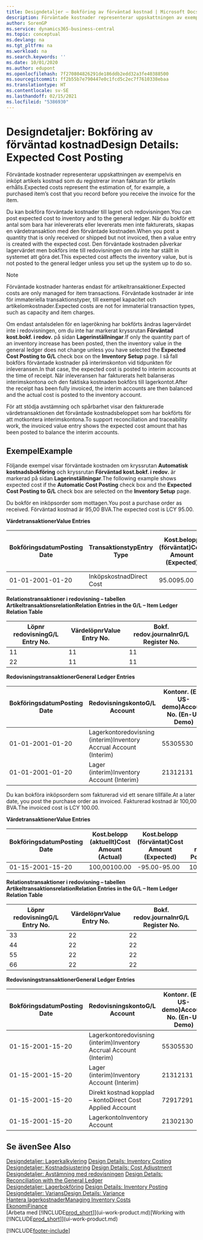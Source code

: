 ```yaml
---
title: Designdetaljer – Bokföring av förväntad kostnad | Microsoft Docs
description: Förväntade kostnader representerar uppskattningen av exempelvis en inköpt artikels kostnad som du registrerar innan fakturan för artikeln erhålls.
author: SorenGP
ms.service: dynamics365-business-central
ms.topic: conceptual
ms.devlang: na
ms.tgt_pltfrm: na
ms.workload: na
ms.search.keywords: ''
ms.date: 10/01/2020
ms.author: edupont
ms.openlocfilehash: 7f270804826291de186ddb2edd32a3fe40388500
ms.sourcegitcommit: ff2b55b7e790447e0c1fcd5c2ec7f7610338ebaa
ms.translationtype: HT
ms.contentlocale: sv-SE
ms.lasthandoff: 02/15/2021
ms.locfileid: "5386930"
---
```

# <a name="design-details-expected-cost-posting"></a><span data-ttu-id="440da-103">Designdetaljer: Bokföring av förväntad kostnad</span><span class="sxs-lookup"><span data-stu-id="440da-103">Design Details: Expected Cost Posting</span></span>
<span data-ttu-id="440da-104">Förväntade kostnader representerar uppskattningen av exempelvis en inköpt artikels kostnad som du registrerar innan fakturan för artikeln erhålls.</span><span class="sxs-lookup"><span data-stu-id="440da-104">Expected costs represent the estimation of, for example, a purchased item’s cost that you record before you receive the invoice for the item.</span></span>  

 <span data-ttu-id="440da-105">Du kan bokföra förväntade kostnader till lagret och redovisningen.</span><span class="sxs-lookup"><span data-stu-id="440da-105">You can post expected cost to inventory and to the general ledger.</span></span> <span data-ttu-id="440da-106">När du bokför ett antal som bara har inlevererats eller levererats men inte fakturerats, skapas en värdetransaktion med den förväntade kostnaden.</span><span class="sxs-lookup"><span data-stu-id="440da-106">When you post a quantity that is only received or shipped but not invoiced, then a value entry is created with the expected cost.</span></span> <span data-ttu-id="440da-107">Den förväntade kostnaden påverkar lagervärdet men bokförs inte till redovisningen om du inte har ställt in systemet att göra det.</span><span class="sxs-lookup"><span data-stu-id="440da-107">This expected cost affects the inventory value, but is not posted to the general ledger unless you set up the system up to do so.</span></span>  

> [!NOTE]  
>  <span data-ttu-id="440da-108">Förväntade kostnader hanteras endast för artikeltransaktioner.</span><span class="sxs-lookup"><span data-stu-id="440da-108">Expected costs are only managed for item transactions.</span></span> <span data-ttu-id="440da-109">Förväntade kostnader är inte för immateriella transaktionstyper, till exempel kapacitet och artikelomkostnader.</span><span class="sxs-lookup"><span data-stu-id="440da-109">Expected costs are not for immaterial transaction types, such as capacity and item charges.</span></span>  

 <span data-ttu-id="440da-110">Om endast antalsdelen för en lagerökning har bokförts ändras lagervärdet inte i redovisningen, om du inte har markerat kryssrutan **Förväntad kost.bokf. i redov.** på sidan **Lagerinställningar**.</span><span class="sxs-lookup"><span data-stu-id="440da-110">If only the quantity part of an inventory increase has been posted, then the inventory value in the general ledger does not change unless you have selected the **Expected Cost Posting to G/L** check box on the **Inventory Setup** page.</span></span> <span data-ttu-id="440da-111">I så fall bokförs förväntade kostnader på interimskonton vid tidpunkten för inleveransen.</span><span class="sxs-lookup"><span data-stu-id="440da-111">In that case, the expected cost is posted to interim accounts at the time of receipt.</span></span> <span data-ttu-id="440da-112">När inleveransen har fakturerats helt balanseras interimskontona och den faktiska kostnaden bokförs till lagerkontot.</span><span class="sxs-lookup"><span data-stu-id="440da-112">After the receipt has been fully invoiced, the interim accounts are then balanced and the actual cost is posted to the inventory account.</span></span>  

 <span data-ttu-id="440da-113">För att stödja avstämning och spårbarhet visar den fakturerade värdetransaktionen det förväntade kostnadsbeloppet som har bokförts för att motkontera interimskontona.</span><span class="sxs-lookup"><span data-stu-id="440da-113">To support reconciliation and traceability work, the invoiced value entry shows the expected cost amount that has been posted to balance the interim accounts.</span></span>  

## <a name="example"></a><span data-ttu-id="440da-114">Exempel</span><span class="sxs-lookup"><span data-stu-id="440da-114">Example</span></span>  
 <span data-ttu-id="440da-115">Följande exempel visar förväntade kostnaden om kryssrutan **Automatisk kostnadsbokföring** och kryssrutan **Förväntad kost.bokf. i redov.** är markerad på sidan **Lagerinställningar**.</span><span class="sxs-lookup"><span data-stu-id="440da-115">The following example shows expected cost if the **Automatic Cost Posting** check box and the **Expected Cost Posting to G/L** check box are selected on the **Inventory Setup** page.</span></span>  

 <span data-ttu-id="440da-116">Du bokför en inköpsorder som mottagen.</span><span class="sxs-lookup"><span data-stu-id="440da-116">You post a purchase order as received.</span></span> <span data-ttu-id="440da-117">Förväntad kostnad är 95,00 BVA.</span><span class="sxs-lookup"><span data-stu-id="440da-117">The expected cost is LCY 95.00.</span></span>  

 <span data-ttu-id="440da-118">**Värdetransaktioner**</span><span class="sxs-lookup"><span data-stu-id="440da-118">**Value Entries**</span></span>  

|<span data-ttu-id="440da-119">Bokföringsdatum</span><span class="sxs-lookup"><span data-stu-id="440da-119">Posting Date</span></span>|<span data-ttu-id="440da-120">Transaktionstyp</span><span class="sxs-lookup"><span data-stu-id="440da-120">Entry Type</span></span>|<span data-ttu-id="440da-121">Kost.belopp (förväntat)</span><span class="sxs-lookup"><span data-stu-id="440da-121">Cost Amount (Expected)</span></span>|<span data-ttu-id="440da-122">Förväntad kost. bokf. i redov.</span><span class="sxs-lookup"><span data-stu-id="440da-122">Expected Cost Posted to G/L</span></span>|<span data-ttu-id="440da-123">Förväntad kostnad</span><span class="sxs-lookup"><span data-stu-id="440da-123">Expected Cost</span></span>|<span data-ttu-id="440da-124">Artikeltrans.löpnr</span><span class="sxs-lookup"><span data-stu-id="440da-124">Item Ledger Entry No.</span></span>|<span data-ttu-id="440da-125">Löpnr</span><span class="sxs-lookup"><span data-stu-id="440da-125">Entry No.</span></span>|  
|------------------|----------------|------------------------------|----------------------------------|-------------------|---------------------------|---------------|  
|<span data-ttu-id="440da-126">01-01-20</span><span class="sxs-lookup"><span data-stu-id="440da-126">01-01-20</span></span>|<span data-ttu-id="440da-127">Inköpskostnad</span><span class="sxs-lookup"><span data-stu-id="440da-127">Direct Cost</span></span>|<span data-ttu-id="440da-128">95.00</span><span class="sxs-lookup"><span data-stu-id="440da-128">95.00</span></span>|<span data-ttu-id="440da-129">95.00</span><span class="sxs-lookup"><span data-stu-id="440da-129">95.00</span></span>|<span data-ttu-id="440da-130">Ja</span><span class="sxs-lookup"><span data-stu-id="440da-130">Yes</span></span>|<span data-ttu-id="440da-131">1</span><span class="sxs-lookup"><span data-stu-id="440da-131">1</span></span>|<span data-ttu-id="440da-132">1</span><span class="sxs-lookup"><span data-stu-id="440da-132">1</span></span>|  

 <span data-ttu-id="440da-133">**Relationstransaktioner i redovisning – tabellen Artikeltransaktionsrelation**</span><span class="sxs-lookup"><span data-stu-id="440da-133">**Relation Entries in the G/L – Item Ledger Relation Table**</span></span>  

|<span data-ttu-id="440da-134">Löpnr redovisning</span><span class="sxs-lookup"><span data-stu-id="440da-134">G/L Entry No.</span></span>|<span data-ttu-id="440da-135">Värdelöpnr</span><span class="sxs-lookup"><span data-stu-id="440da-135">Value Entry No.</span></span>|<span data-ttu-id="440da-136">Bokf. redov.journalnr</span><span class="sxs-lookup"><span data-stu-id="440da-136">G/L Register No.</span></span>|  
|--------------------|---------------------|-----------------------|  
|<span data-ttu-id="440da-137">1</span><span class="sxs-lookup"><span data-stu-id="440da-137">1</span></span>|<span data-ttu-id="440da-138">1</span><span class="sxs-lookup"><span data-stu-id="440da-138">1</span></span>|<span data-ttu-id="440da-139">1</span><span class="sxs-lookup"><span data-stu-id="440da-139">1</span></span>|  
|<span data-ttu-id="440da-140">2</span><span class="sxs-lookup"><span data-stu-id="440da-140">2</span></span>|<span data-ttu-id="440da-141">1</span><span class="sxs-lookup"><span data-stu-id="440da-141">1</span></span>|<span data-ttu-id="440da-142">1</span><span class="sxs-lookup"><span data-stu-id="440da-142">1</span></span>|  

 <span data-ttu-id="440da-143">**Redovisningstransaktioner**</span><span class="sxs-lookup"><span data-stu-id="440da-143">**General Ledger Entries**</span></span>  

|<span data-ttu-id="440da-144">Bokföringsdatum</span><span class="sxs-lookup"><span data-stu-id="440da-144">Posting Date</span></span>|<span data-ttu-id="440da-145">Redovisningskonto</span><span class="sxs-lookup"><span data-stu-id="440da-145">G/L Account</span></span>|<span data-ttu-id="440da-146">Kontonr. (En-US-demo)</span><span class="sxs-lookup"><span data-stu-id="440da-146">Account No. (En-US Demo)</span></span>|<span data-ttu-id="440da-147">Belopp</span><span class="sxs-lookup"><span data-stu-id="440da-147">Amount</span></span>|<span data-ttu-id="440da-148">Löpnr</span><span class="sxs-lookup"><span data-stu-id="440da-148">Entry No.</span></span>|  
|------------------|------------------|---------------------------------|------------|---------------|  
|<span data-ttu-id="440da-149">01-01-20</span><span class="sxs-lookup"><span data-stu-id="440da-149">01-01-20</span></span>|<span data-ttu-id="440da-150">Lagerkontoredovisning (interim)</span><span class="sxs-lookup"><span data-stu-id="440da-150">Inventory Accrual Account (Interim)</span></span>|<span data-ttu-id="440da-151">5530</span><span class="sxs-lookup"><span data-stu-id="440da-151">5530</span></span>|<span data-ttu-id="440da-152">-95.00</span><span class="sxs-lookup"><span data-stu-id="440da-152">-95.00</span></span>|<span data-ttu-id="440da-153">2</span><span class="sxs-lookup"><span data-stu-id="440da-153">2</span></span>|  
|<span data-ttu-id="440da-154">01-01-20</span><span class="sxs-lookup"><span data-stu-id="440da-154">01-01-20</span></span>|<span data-ttu-id="440da-155">Lager (interim)</span><span class="sxs-lookup"><span data-stu-id="440da-155">Inventory Account (Interim)</span></span>|<span data-ttu-id="440da-156">2131</span><span class="sxs-lookup"><span data-stu-id="440da-156">2131</span></span>|<span data-ttu-id="440da-157">95.00</span><span class="sxs-lookup"><span data-stu-id="440da-157">95.00</span></span>|<span data-ttu-id="440da-158">1</span><span class="sxs-lookup"><span data-stu-id="440da-158">1</span></span>|  

 <span data-ttu-id="440da-159">Du kan bokföra inköpsordern som fakturerad vid ett senare tillfälle.</span><span class="sxs-lookup"><span data-stu-id="440da-159">At a later date, you post the purchase order as invoiced.</span></span> <span data-ttu-id="440da-160">Fakturerad kostnad är 100,00 BVA.</span><span class="sxs-lookup"><span data-stu-id="440da-160">The invoiced cost is LCY 100.00.</span></span>  

 <span data-ttu-id="440da-161">**Värdetransaktioner**</span><span class="sxs-lookup"><span data-stu-id="440da-161">**Value Entries**</span></span>  

|<span data-ttu-id="440da-162">Bokföringsdatum</span><span class="sxs-lookup"><span data-stu-id="440da-162">Posting Date</span></span>|<span data-ttu-id="440da-163">Kost.belopp (aktuellt)</span><span class="sxs-lookup"><span data-stu-id="440da-163">Cost Amount (Actual)</span></span>|<span data-ttu-id="440da-164">Kost.belopp (förväntat)</span><span class="sxs-lookup"><span data-stu-id="440da-164">Cost Amount (Expected)</span></span>|<span data-ttu-id="440da-165">Kostnad bokförd i redov.</span><span class="sxs-lookup"><span data-stu-id="440da-165">Cost Posted to G/L</span></span>|<span data-ttu-id="440da-166">Förväntad kostnad</span><span class="sxs-lookup"><span data-stu-id="440da-166">Expected Cost</span></span>|<span data-ttu-id="440da-167">Artikeltrans.löpnr</span><span class="sxs-lookup"><span data-stu-id="440da-167">Item Ledger Entry No.</span></span>|<span data-ttu-id="440da-168">Löpnr</span><span class="sxs-lookup"><span data-stu-id="440da-168">Entry No.</span></span>|  
|------------------|----------------------------|------------------------------|-------------------------|-------------------|---------------------------|---------------|  
|<span data-ttu-id="440da-169">01-15-20</span><span class="sxs-lookup"><span data-stu-id="440da-169">01-15-20</span></span>|<span data-ttu-id="440da-170">100,00</span><span class="sxs-lookup"><span data-stu-id="440da-170">100.00</span></span>|<span data-ttu-id="440da-171">-95.00</span><span class="sxs-lookup"><span data-stu-id="440da-171">-95.00</span></span>|<span data-ttu-id="440da-172">100,00</span><span class="sxs-lookup"><span data-stu-id="440da-172">100.00</span></span>|<span data-ttu-id="440da-173">Nej</span><span class="sxs-lookup"><span data-stu-id="440da-173">No</span></span>|<span data-ttu-id="440da-174">1</span><span class="sxs-lookup"><span data-stu-id="440da-174">1</span></span>|<span data-ttu-id="440da-175">2</span><span class="sxs-lookup"><span data-stu-id="440da-175">2</span></span>|  

 <span data-ttu-id="440da-176">**Relationstransaktioner i redovisning – tabellen Artikeltransaktionsrelation**</span><span class="sxs-lookup"><span data-stu-id="440da-176">**Relation Entries in the G/L – Item Ledger Relation Table**</span></span>  

|<span data-ttu-id="440da-177">Löpnr redovisning</span><span class="sxs-lookup"><span data-stu-id="440da-177">G/L Entry No.</span></span>|<span data-ttu-id="440da-178">Värdelöpnr</span><span class="sxs-lookup"><span data-stu-id="440da-178">Value Entry No.</span></span>|<span data-ttu-id="440da-179">Bokf. redov.journalnr</span><span class="sxs-lookup"><span data-stu-id="440da-179">G/L Register No.</span></span>|  
|--------------------|---------------------|-----------------------|  
|<span data-ttu-id="440da-180">3</span><span class="sxs-lookup"><span data-stu-id="440da-180">3</span></span>|<span data-ttu-id="440da-181">2</span><span class="sxs-lookup"><span data-stu-id="440da-181">2</span></span>|<span data-ttu-id="440da-182">2</span><span class="sxs-lookup"><span data-stu-id="440da-182">2</span></span>|  
|<span data-ttu-id="440da-183">4</span><span class="sxs-lookup"><span data-stu-id="440da-183">4</span></span>|<span data-ttu-id="440da-184">2</span><span class="sxs-lookup"><span data-stu-id="440da-184">2</span></span>|<span data-ttu-id="440da-185">2</span><span class="sxs-lookup"><span data-stu-id="440da-185">2</span></span>|  
|<span data-ttu-id="440da-186">5</span><span class="sxs-lookup"><span data-stu-id="440da-186">5</span></span>|<span data-ttu-id="440da-187">2</span><span class="sxs-lookup"><span data-stu-id="440da-187">2</span></span>|<span data-ttu-id="440da-188">2</span><span class="sxs-lookup"><span data-stu-id="440da-188">2</span></span>|  
|<span data-ttu-id="440da-189">6</span><span class="sxs-lookup"><span data-stu-id="440da-189">6</span></span>|<span data-ttu-id="440da-190">2</span><span class="sxs-lookup"><span data-stu-id="440da-190">2</span></span>|<span data-ttu-id="440da-191">2</span><span class="sxs-lookup"><span data-stu-id="440da-191">2</span></span>|  

 <span data-ttu-id="440da-192">**Redovisningstransaktioner**</span><span class="sxs-lookup"><span data-stu-id="440da-192">**General Ledger Entries**</span></span>  

|<span data-ttu-id="440da-193">Bokföringsdatum</span><span class="sxs-lookup"><span data-stu-id="440da-193">Posting Date</span></span>|<span data-ttu-id="440da-194">Redovisningskonto</span><span class="sxs-lookup"><span data-stu-id="440da-194">G/L Account</span></span>|<span data-ttu-id="440da-195">Kontonr. (En-US-demo)</span><span class="sxs-lookup"><span data-stu-id="440da-195">Account No. (En-US Demo)</span></span>|<span data-ttu-id="440da-196">Belopp</span><span class="sxs-lookup"><span data-stu-id="440da-196">Amount</span></span>|<span data-ttu-id="440da-197">Löpnr</span><span class="sxs-lookup"><span data-stu-id="440da-197">Entry No.</span></span>|  
|------------------|------------------|---------------------------------|------------|---------------|  
|<span data-ttu-id="440da-198">01-15-20</span><span class="sxs-lookup"><span data-stu-id="440da-198">01-15-20</span></span>|<span data-ttu-id="440da-199">Lagerkontoredovisning (interim)</span><span class="sxs-lookup"><span data-stu-id="440da-199">Inventory Accrual Account (Interim)</span></span>|<span data-ttu-id="440da-200">5530</span><span class="sxs-lookup"><span data-stu-id="440da-200">5530</span></span>|<span data-ttu-id="440da-201">95.00</span><span class="sxs-lookup"><span data-stu-id="440da-201">95.00</span></span>|<span data-ttu-id="440da-202">4</span><span class="sxs-lookup"><span data-stu-id="440da-202">4</span></span>|  
|<span data-ttu-id="440da-203">01-15-20</span><span class="sxs-lookup"><span data-stu-id="440da-203">01-15-20</span></span>|<span data-ttu-id="440da-204">Lager (interim)</span><span class="sxs-lookup"><span data-stu-id="440da-204">Inventory Account (Interim)</span></span>|<span data-ttu-id="440da-205">2131</span><span class="sxs-lookup"><span data-stu-id="440da-205">2131</span></span>|<span data-ttu-id="440da-206">-95.00</span><span class="sxs-lookup"><span data-stu-id="440da-206">-95.00</span></span>|<span data-ttu-id="440da-207">3</span><span class="sxs-lookup"><span data-stu-id="440da-207">3</span></span>|  
|<span data-ttu-id="440da-208">01-15-20</span><span class="sxs-lookup"><span data-stu-id="440da-208">01-15-20</span></span>|<span data-ttu-id="440da-209">Direkt kostnad kopplad – konto</span><span class="sxs-lookup"><span data-stu-id="440da-209">Direct Cost Applied Account</span></span>|<span data-ttu-id="440da-210">7291</span><span class="sxs-lookup"><span data-stu-id="440da-210">7291</span></span>|<span data-ttu-id="440da-211">-100</span><span class="sxs-lookup"><span data-stu-id="440da-211">-100</span></span>|<span data-ttu-id="440da-212">6</span><span class="sxs-lookup"><span data-stu-id="440da-212">6</span></span>|  
|<span data-ttu-id="440da-213">01-15-20</span><span class="sxs-lookup"><span data-stu-id="440da-213">01-15-20</span></span>|<span data-ttu-id="440da-214">Lagerkonto</span><span class="sxs-lookup"><span data-stu-id="440da-214">Inventory Account</span></span>|<span data-ttu-id="440da-215">2130</span><span class="sxs-lookup"><span data-stu-id="440da-215">2130</span></span>|<span data-ttu-id="440da-216">100</span><span class="sxs-lookup"><span data-stu-id="440da-216">100</span></span>|<span data-ttu-id="440da-217">5</span><span class="sxs-lookup"><span data-stu-id="440da-217">5</span></span>|  

## <a name="see-also"></a><span data-ttu-id="440da-218">Se även</span><span class="sxs-lookup"><span data-stu-id="440da-218">See Also</span></span>
 <span data-ttu-id="440da-219">[Designdetaljer: Lagerkalkylering](design-details-inventory-costing.md) </span><span class="sxs-lookup"><span data-stu-id="440da-219">[Design Details: Inventory Costing](design-details-inventory-costing.md) </span></span>  
 <span data-ttu-id="440da-220">[Designdetaljer: Kostnadsjustering](design-details-cost-adjustment.md) </span><span class="sxs-lookup"><span data-stu-id="440da-220">[Design Details: Cost Adjustment](design-details-cost-adjustment.md) </span></span>  
 <span data-ttu-id="440da-221">[Designdetaljer: Avstämning med redovisningen](design-details-reconciliation-with-the-general-ledger.md) </span><span class="sxs-lookup"><span data-stu-id="440da-221">[Design Details: Reconciliation with the General Ledger](design-details-reconciliation-with-the-general-ledger.md) </span></span>  
 <span data-ttu-id="440da-222">[Designdetaljer: Lagerbokföring](design-details-inventory-posting.md) </span><span class="sxs-lookup"><span data-stu-id="440da-222">[Design Details: Inventory Posting](design-details-inventory-posting.md) </span></span>  
 [<span data-ttu-id="440da-223">Designdetaljer: Varians</span><span class="sxs-lookup"><span data-stu-id="440da-223">Design Details: Variance</span></span>](design-details-variance.md)  
 [<span data-ttu-id="440da-224">Hantera lagerkostnader</span><span class="sxs-lookup"><span data-stu-id="440da-224">Managing Inventory Costs</span></span>](finance-manage-inventory-costs.md)  
 [<span data-ttu-id="440da-225">Ekonomi</span><span class="sxs-lookup"><span data-stu-id="440da-225">Finance</span></span>](finance.md)  
 <span data-ttu-id="440da-226">[Arbeta med [!INCLUDE[prod_short](includes/prod_short.md)]](ui-work-product.md)</span><span class="sxs-lookup"><span data-stu-id="440da-226">[Working with [!INCLUDE[prod_short](includes/prod_short.md)]](ui-work-product.md)</span></span>


[!INCLUDE[footer-include](includes/footer-banner.md)]